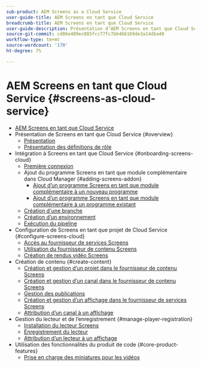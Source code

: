 ```yaml
---
sub-product: AEM Screens as a Cloud Service
user-guide-title: AEM Screens en tant que Cloud Service
breadcrumb-title: AEM Screens en tant que Cloud Service
user-guide-description: Présentation d’AEM Screens en tant que Cloud Service.
source-git-commit: cd06e409ec085fcc77fc7bb466169de3a14dba40
workflow-type: tm+mt
source-wordcount: '170'
ht-degree: 7%

---
```



# AEM Screens en tant que Cloud Service {#screens-as-cloud-service}

+ [AEM Screens en tant que Cloud Service](/help/screens-cloud/home.md)
+ Présentation de Screens en tant que Cloud Service {#overview}
   + [Présentation](/help/screens-cloud/introduction/introduction.md)
   + [Présentation des définitions de rôle](/help/screens-cloud/introduction/personas-screens-cloud.md)
+ Intégration à Screens en tant que Cloud Service {#onboarding-screens-cloud}
   + [Première connexion](/help/screens-cloud/onboarding-screens-cloud/first-time-login-screens-cloud.md)
   + Ajout du programme Screens en tant que module complémentaire dans Cloud Manager {#adding-screens-addon}
      + [Ajout d’un programme Screens en tant que module complémentaire à un nouveau programme](/help/screens-cloud/onboarding-screens-cloud/add-on-new-program-screens-cloud.md)
      + [Ajout d’un programme Screens en tant que module complémentaire à un programme existant](/help/screens-cloud/onboarding-screens-cloud/add-on-existing-program-screens-cloud.md)
   + [Création d&#39;une branche](/help/screens-cloud/onboarding-screens-cloud/creating-a-branch.md)
   + [Création d’un environnement](/help/screens-cloud/onboarding-screens-cloud/creating-an-environment.md)
   + [Exécution du pipeline](/help/screens-cloud/onboarding-screens-cloud/running-a-pipeline.md)
+ Configuration de Screens en tant que projet de Cloud Service {#configure-screens-cloud}
   + [Accès au fournisseur de services Screens](/help/screens-cloud/configuring/navigating-to-screens-services-provider.md)
   + [Utilisation du fournisseur de contenu Screens](/help/screens-cloud/configuring/using-screens-content-provider.md)
   + [Création de rendus vidéo Screens](/help/screens-cloud/configuring/creating-screens-video-renditions-cloud-service.md)
+ Création de contenu {#create-content}
   + [Création et gestion d’un projet dans le fournisseur de contenu Screens](/help/screens-cloud/creating-content/creating-projects-screens-cloud.md)
   + [Création et gestion d’un canal dans le fournisseur de contenu Screens](/help/screens-cloud/creating-content/creating-channels-screens-cloud.md)
   + [Gestion des publications](/help/screens-cloud/creating-content/manage-publish.md)
   + [Création et gestion d’un affichage dans le fournisseur de services Screens](/help/screens-cloud/creating-content/creating-displays-screens-cloud.md)
   + [Attribution d’un canal à un affichage](/help/screens-cloud/creating-content/assigning-channels-to-display.md)
+ Gestion du lecteur et de l’enregistrement {#manage-player-registration}
   + [Installation du lecteur Screens](/help/screens-cloud/managing-players-registration/installing-screens-cloud-player.md)
   + [Enregistrement du lecteur](/help/screens-cloud/managing-players-registration/registering-players-screens-cloud.md)
   + [Attribution d’un lecteur à un affichage](/help/screens-cloud/managing-players-registration/assigning-player-display.md)
+ Utilisation des fonctionnalités du produit de code {#core-product-features}
   + [Prise en charge des miniatures pour les vidéos](/help/screens-cloud/using-core-product-features/thumbnail-support-videos.md)
